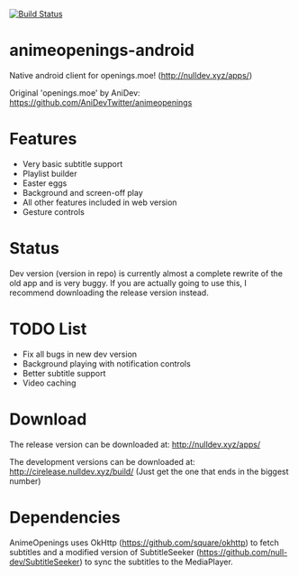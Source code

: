 [![Build Status](https://travis-ci.org/null-dev/animeopenings-android.svg)](https://travis-ci.org/null-dev/animeopenings-android)

# animeopenings-android
Native android client for openings.moe! (http://nulldev.xyz/apps/)

Original 'openings.moe' by AniDev: https://github.com/AniDevTwitter/animeopenings

# Features
- Very basic subtitle support
- Playlist builder
- Easter eggs
- Background and screen-off play
- All other features included in web version
- Gesture controls

# Status
Dev version (version in repo) is currently almost a complete rewrite of the old app and is very buggy.
If you are actually going to use this, I recommend downloading the release version instead.

# TODO List
- Fix all bugs in new dev version
- Background playing with notification controls
- Better subtitle support
- Video caching

# Download
The release version can be downloaded at: http://nulldev.xyz/apps/

The development versions can be downloaded at: http://cirelease.nulldev.xyz/build/ (Just get the one that ends in the biggest number)

# Dependencies
AnimeOpenings uses OkHttp (https://github.com/square/okhttp) to fetch subtitles and a modified version of SubtitleSeeker (https://github.com/null-dev/SubtitleSeeker) to sync the subtitles to the MediaPlayer.